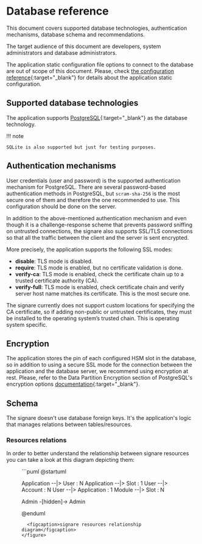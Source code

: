 # Database reference

This document covers supported database technologies, authentication mechanisms, database schema and recommendations.

The target audience of this document are developers, system administrators and database administrators.

The application static configuration file options to connect to the database are out of scope of this document. Please, check [the configuration reference](./configuration.md){:target="_blank"} for details about the application static configuration.

## Supported database technologies

The application supports [PostgreSQL](https://www.postgresql.org/){:target="_blank"} as the database technology.

!!! note

    SQLite is also supported but just for testing purposes.

## Authentication mechanisms

User credentials (user and password) is the supported authentication mechanism for PostgreSQL. There are several password-based authentication methods in PostgreSQL, but ``scram-sha-256`` is the most secure one of them and therefore the one recommended to use. This configuration should be done on the server.

In addition to the above-mentioned authentication mechanism and even though it is a challenge-response scheme that prevents password sniffing on untrusted connections, the signare also supports SSL/TLS connections so that all the traffic between the client and the server is sent encrypted.

More precisely, the application supports the following SSL modes:

- **disable**: TLS mode is disabled.
- **require**: TLS mode is enabled, but no certificate validation is done.
- **verify-ca**: TLS mode is enabled, check the certificate chain up to a trusted certificate authority (CA).
- **verify-full**: TLS mode is enabled, check certificate chain and verify server host name matches its certificate. This is the most secure one.

The signare currently does not support custom locations for specifying the CA certificate, so if adding non-public or untrusted certificates, they must be installed to the operating system’s trusted chain. This is operating system specific.

## Encryption

The application stores the pin of each configured HSM slot in the database, so in addition to using a secure SSL mode for the connection between the application and the database server, we recommend using encryption at rest. Please, refer to the Data Partition Encryption section of PostgreSQL's encryption options [documentation](https://www.postgresql.org/docs/current/encryption-options.html){:target="_blank"}.

## Schema

The signare doesn't use database foreign keys. It's the application's logic that manages relations between tables/resources.

### Resources relations

In order to better understand the relationship between signare resources you can take a look at this diagram depicting them: 


<figure markdown="span">
```puml
@startuml

Application --|> User : N
Application --|> Slot : 1
User --|> Account : N
User --|> Application : 1
Module --|> Slot : N

Admin -[hidden]-> Admin

@enduml
```
  <figcaption>signare resources relationship diagram</figcaption>
</figure>

